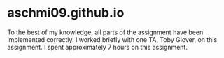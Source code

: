 # aschmi09.github.io
To the best of my knowledge, all parts of the assignment have been implemented correctly.
I worked briefly with one TA, Toby Glover, on this assignment.
I spent approximately 7 hours on this assignment.
